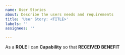 ```yaml
---
name: User Stories
about: Describe the users needs and requirements
title: 'User Story: <TITLE>'
labels: ''
assignees: ''

---
```


As a **ROLE**  I can **Capability** so that **RECEIVED BENEFIT**
